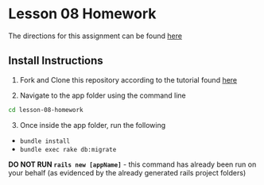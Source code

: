 # Lesson 08 Homework

The directions for this assignment can be found [here](https://github.com/ROR101KG-0416/homework-assignment-instructions/blob/master/lesson_08.md)

## Install Instructions

1) Fork and Clone this repository according to the tutorial found [here](https://github.com/ROR101KG-0416/homework-assignment-instructions/blob/master/git_github_tutorial.pdf)

2) Navigate to the app folder using the command line 

```bash
cd lesson-08-homework

```

3) Once inside the app folder, run the following
 - ``bundle install``
 - ``bundle exec rake db:migrate``
 
**DO NOT RUN ``rails new [appName]``** - this command has already been run on your behalf (as evidenced by the already generated rails project folders)
